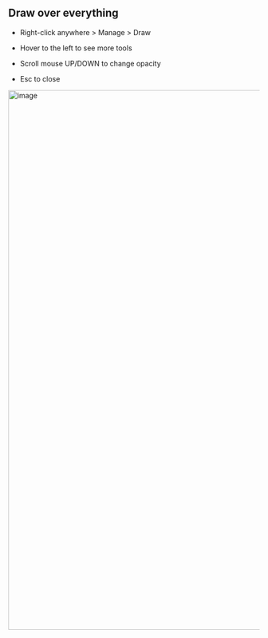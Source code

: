 ## Draw over everything

- Right-click anywhere > Manage > Draw
  
- Hover to the left to see more tools
  
- Scroll mouse UP/DOWN to change opacity
  
- Esc to close
  
  
<img width="1920" height="1080" alt="image" src="https://github.com/user-attachments/assets/284444fc-2bba-45e5-beba-b4683db8ab46" />
